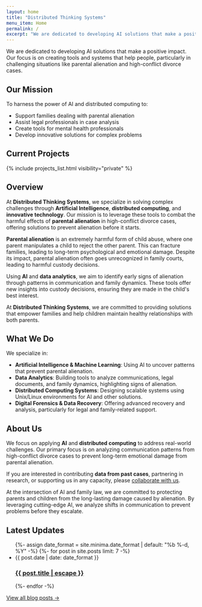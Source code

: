 ```yaml
---
layout: home
title: "Distributed Thinking Systems"
menu_item: Home
permalink: /
excerpt: "We are dedicated to developing AI solutions that make a positive impact. Our focus is on creating tools and systems that help people, particularly in challenging situations like parental alienation and high-conflict divorce cases."
---
```


We are dedicated to developing AI solutions that make a positive impact. Our focus is on creating tools and systems that help people, particularly in challenging situations like parental alienation and high-conflict divorce cases.

## Our Mission

To harness the power of AI and distributed computing to:
- Support families dealing with parental alienation
- Assist legal professionals in case analysis
- Create tools for mental health professionals
- Develop innovative solutions for complex problems

## Current Projects

{% include projects_list.html visibility="private" %}

## Overview

At **Distributed Thinking Systems**, we specialize in solving complex challenges through **Artificial Intelligence**, **distributed computing**, and **innovative technology**. Our mission is to leverage these tools to combat the harmful effects of **parental alienation** in high-conflict divorce cases, offering solutions to prevent alienation before it starts.

**Parental alienation** is an extremely harmful form of child abuse, where one parent manipulates a child to reject the other parent. This can fracture families, leading to long-term psychological and emotional damage. Despite its impact, parental alienation often goes unrecognized in family courts, leading to harmful custody decisions.

Using **AI** and **data analytics**, we aim to identify early signs of alienation through patterns in communication and family dynamics. These tools offer new insights into custody decisions, ensuring they are made in the child's best interest.

At **Distributed Thinking Systems**, we are committed to providing solutions that empower families and help children maintain healthy relationships with both parents.

## What We Do

We specialize in:

- **Artificial Intelligence & Machine Learning**: Using AI to uncover patterns that prevent parental alienation.
- **Data Analytics**: Building tools to analyze communications, legal documents, and family dynamics, highlighting signs of alienation.
- **Distributed Computing Systems**: Designing scalable systems using Unix/Linux environments for AI and other solutions.
- **Digital Forensics & Data Recovery**: Offering advanced recovery and analysis, particularly for legal and family-related support.

## About Us

We focus on applying **AI** and **distributed computing** to address real-world challenges. Our primary focus is on analyzing communication patterns from high-conflict divorce cases to prevent long-term emotional damage from parental alienation.

If you are interested in contributing **data from past cases**, partnering in research, or supporting us in any capacity, please [collaborate with us](/collaborate/).

At the intersection of AI and family law, we are committed to protecting parents and children from the long-lasting damage caused by alienation. By leveraging cutting-edge AI, we analyze shifts in communication to prevent problems before they escalate.

## Latest Updates

<ul class="post-list">
  {%- assign date_format = site.minima.date_format | default: "%b %-d, %Y" -%}
  {%- for post in site.posts limit: 7 -%}
    <li>
      <span class="post-meta">{{ post.date | date: date_format }}</span>
      <h3>
        <a class="post-link" href="{{ post.url | relative_url }}">
          {{ post.title | escape }}
        </a>
      </h3>
    </li>
  {%- endfor -%}
</ul>
<p class="blog-index-link">
  <a href="{{ '/blog/' | relative_url }}">View all blog posts →</a>
</p>
